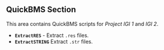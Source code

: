 ## QuickBMS Section
This area contains QuickBMS scripts for *Project IGI 1* and *IGI 2*.

- **`ExtractRES`** - Extract `.res` files.
- **`ExtractSTRING`** Extract `.str` files.
